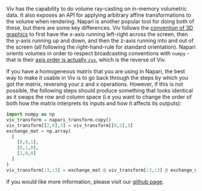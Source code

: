 Viv has the capability to do volume ray-casting on in-memory volumetric data. It also exposes an API for applying arbitrary affine transformations to the volume when rendering. Napari is another popular tool for doing both of these, but there are some key differences. Viv follows the [convention of 3D graphics](https://northstar-www.dartmouth.edu/doc/idl/html_6.2/Coordinates_of_3-D_Graphics.html) to first have the x-axis running left-right across the screen, then the y-axis running up and down, and then the z-axis running into and out of the screen (all following the right-hand-rule for standard orientation). Napari orients volumes in order to respect broadcasting conventions with `numpy` - that is their [axis order is actually `zyx`](https://scikit-image.org/docs/dev/user_guide/numpy_images.html#coordinate-conventions), which is the reverse of Viv.

If you have a homogeneous matrix that you are using in Napari, the best way to make it usable in Viv is to go back through the steps by which you got the matrix, reversing your z and x operations. However, if this is not possible, the following steps should produce something that looks identical as it swaps the row and column space (i.e you want to change the order of both how the matrix interprets its inputs and how it affects its outputs):

```python
import numpy as np
viv_transform = napari_transform.copy()
viv_transform[[2,0],3] = viv_transform[[0,2],3]
exchange_mat = np.array(
  [
    [0,0,1],
    [0,1,0],
    [1,0,0]
  ]
)
viv_transform[:3,:3] = exchange_mat @ viv_transform[:3,:3] @ exchange_mat
```

If you would like more information, please visit our [github page](https://github.com/hms-dbmi/viv/blob/main/sites/docs/src/3D_RENDERING_IN_DEPTH.md).
